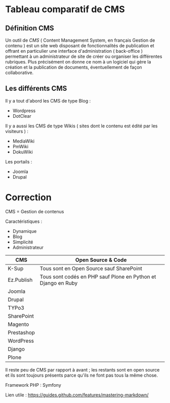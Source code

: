 # Tableau comparatif de CMS #

## Définition CMS ##

Un outil de *CMS* ( Content Management System, en français Gestion de contenu ) est un site web disposant de 
fonctionnalités de publication et offrant en particulier une interface d'administration ( back-office ) 
permettant à un administrateur de site de créer ou organiser les différentes rubriques. 
Plus précisément on donne ce nom à un logiciel qui gère la création et la publication de documents, 
éventuellement de façon collaborative.

## Les différents CMS ##

Il y a tout d'abord les CMS de type Blog :

* Wordpress
* DotClear

Il y a aussi les CMS de type Wikis ( sites dont le contenu est édité par les visiteurs ) :

* MediaWiki
* PmWiki
* DokuWiki

Les portails :

* Joomla 
* Drupal

# Correction #

CMS = Gestion de contenus 

Caractéristiques :
* Dynamique
* Blog 
* Simplicité
* Administrateur

CMS | Open Source & Code 
------------ | -------------
K-Sup | Tous sont en Open Source sauf SharePoint
Ez.Publish | Tous sont codés en PHP sauf Plone en Python et Django en Ruby
Joomla |
Drupal |
TYPo3 |
SharePoint |
Magento |
Prestashop |
WordPress |
Django |
Plone |

Il reste peu de CMS par rapport à avant ; les restants sont en open source et ils sont toujours présents parce qu'ils ne font pas tous la même chose. 

Framework PHP : Symfony

Lien utile : https://guides.github.com/features/mastering-markdown/
